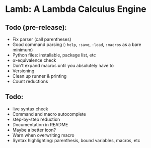 # Lamb: A Lambda Calculus Engine


## Todo (pre-release):
 - Fix parser (call parentheses)
 - Good command parsing (`:help`, `:save`, `:load`, `:macros` as a bare minimum)
 - Python files: installable, package list, etc
 - $\alpha$-equivalence check
 - Don't expand macros until you absolutely have to
 - Versioning
 - Clean up runner & printing
 - Count reductions

## Todo:
 - live syntax check
 - Command and macro autocomplete
 - step-by-step reduction
 - Documentation in README
 - Maybe a better icon?
 - Warn when overwriting macro
 - Syntax highlighting: parenthesis, bound variables, macros, etc